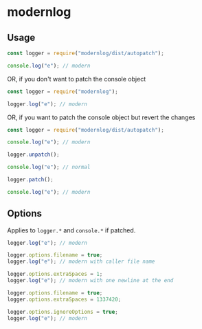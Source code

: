 # modernlog

## Usage

```js
const logger = require("modernlog/dist/autopatch");

console.log("e"); // modern
```

OR, if you don't want to patch the console object

```js
const logger = require("modernlog");

logger.log("e"); // modern
```

OR, if you want to patch the console object but revert the changes

```js
const logger = require("modernlog/dist/autopatch");

console.log("e"); // modern

logger.unpatch();

console.log("e"); // normal

logger.patch();

console.log("e"); // modern
```

## Options

Applies to ``logger.*`` and ``console.*`` if patched.

```js
logger.log("e"); // modern
```

```js
logger.options.filename = true;
logger.log("e"); // modern with caller file name
```

```js
logger.options.extraSpaces = 1;
logger.log("e"); // modern with one newline at the end
```

```js
logger.options.filename = true;
logger.options.extraSpaces = 1337420;

logger.options.ignoreOptions = true;
logger.log("e"); // modern
```
